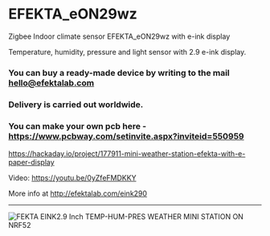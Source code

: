 # EFEKTA_eON29wz
Zigbee Indoor climate sensor EFEKTA_eON29wz with e-ink display

Temperature, humidity, pressure and light sensor with 2.9 e-ink display.

### You can buy a ready-made device by writing to the mail hello@efektalab.com

### Delivery is carried out worldwide.

### You can make your own pcb here - https://www.pcbway.com/setinvite.aspx?inviteid=550959

https://hackaday.io/project/177911-mini-weather-station-efekta-with-e-paper-display

Video: https://youtu.be/0yZfeFMDKKY

More info at http://efektalab.com/eink290

---

![FEKTA EINK2.9 Inch TEMP-HUM-PRES WEATHER MINI STATION ON NRF52](https://github.com/smartboxchannel/EFEKTA-EINK290-TEMP-HUM-PRES-WEATHER-MINI-STATION-NRF52/blob/main/Images/0002.jpg) 


